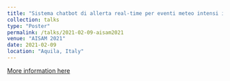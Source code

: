 ```yaml
---
title: "Sistema chatbot di allerta real-time per eventi meteo intensi integrante modelli di nowcasting basati su Intelligenza Artificiale"
collection: talks
type: "Poster"
permalink: /talks/2021-02-09-aisam2021
venue: "AISAM 2021"
date: 2021-02-09
location: "Aquila, Italy"
---
```


[More information here](https://www.e-learning.univaq.it/videoconferenze/cetemps/apri.php?p=poster-piazza)
